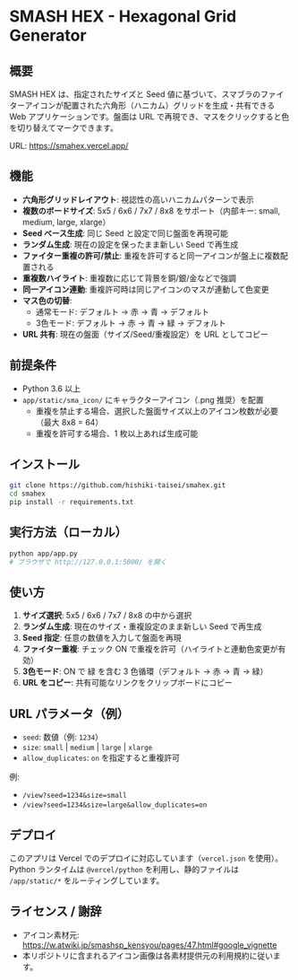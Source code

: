 # SMASH HEX - Hexagonal Grid Generator

## 概要

SMASH HEX は、指定されたサイズと Seed 値に基づいて、スマブラのファイターアイコンが配置された六角形（ハニカム）グリッドを生成・共有できる Web アプリケーションです。盤面は URL で再現でき、マスをクリックすると色を切り替えてマークできます。

URL: https://smahex.vercel.app/

## 機能

- **六角形グリッドレイアウト**: 視認性の高いハニカムパターンで表示
- **複数のボードサイズ**: 5x5 / 6x6 / 7x7 / 8x8 をサポート（内部キー: small, medium, large, xlarge）
- **Seed ベース生成**: 同じ Seed と設定で同じ盤面を再現可能
- **ランダム生成**: 現在の設定を保ったまま新しい Seed で再生成
- **ファイター重複の許可/禁止**: 重複を許可すると同一アイコンが盤上に複数配置される
- **重複数ハイライト**: 重複数に応じて背景を銅/銀/金などで強調
- **同一アイコン連動**: 重複許可時は同じアイコンのマスが連動して色変更
- **マス色の切替**:
  - 通常モード: デフォルト → 赤 → 青 → デフォルト
  - 3色モード: デフォルト → 赤 → 青 → 緑 → デフォルト
- **URL 共有**: 現在の盤面（サイズ/Seed/重複設定）を URL としてコピー

## 前提条件

- Python 3.6 以上
- `app/static/sma_icon/` にキャラクターアイコン（.png 推奨）を配置
  - 重複を禁止する場合、選択した盤面サイズ以上のアイコン枚数が必要（最大 8x8 = 64）
  - 重複を許可する場合、1 枚以上あれば生成可能

## インストール

```bash
git clone https://github.com/hishiki-taisei/smahex.git
cd smahex
pip install -r requirements.txt
```

## 実行方法（ローカル）

```bash
python app/app.py
# ブラウザで http://127.0.0.1:5000/ を開く
```

## 使い方

1. **サイズ選択**: 5x5 / 6x6 / 7x7 / 8x8 の中から選択
2. **ランダム生成**: 現在のサイズ・重複設定のまま新しい Seed で再生成
3. **Seed 指定**: 任意の数値を入力して盤面を再現
4. **ファイター重複**: チェック ON で重複を許可（ハイライトと連動色変更が有効）
5. **3色モード**: ON で 緑 を含む 3 色循環（デフォルト → 赤 → 青 → 緑）
6. **URL をコピー**: 共有可能なリンクをクリップボードにコピー

## URL パラメータ（例）

- `seed`: 数値（例: `1234`）
- `size`: `small` | `medium` | `large` | `xlarge`
- `allow_duplicates`: `on` を指定すると重複許可

例:
- `/view?seed=1234&size=small`
- `/view?seed=1234&size=large&allow_duplicates=on`

## デプロイ

このアプリは Vercel でのデプロイに対応しています（`vercel.json` を使用）。Python ランタイムは `@vercel/python` を利用し、静的ファイルは `/app/static/*` をルーティングしています。

## ライセンス / 謝辞

- アイコン素材元: https://w.atwiki.jp/smashsp_kensyou/pages/47.html#google_vignette
- 本リポジトリに含まれるアイコン画像は各素材提供元の利用規約に従います。
